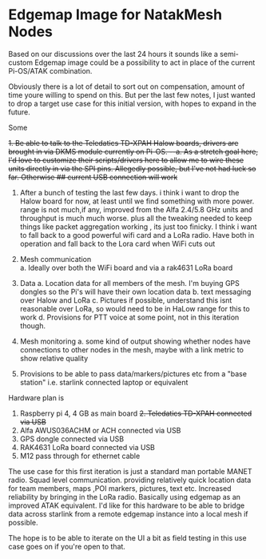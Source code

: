 # Edgemap Image for NatakMesh Nodes

Based on our discussions over the last 24 hours it sounds like a semi-custom Edgemap image could be a possibility to act in place of the current Pi-OS/ATAK combination.

Obviously there is a lot of detail to sort out on compensation, amount of time youre willing to spend on this. But per the last few notes, I just wanted to drop a target use case for this initial version, with hopes to expand in the future.

Some 

~~1. Be able to talk to the Teledatics TD-XPAH Halow boards, drivers are brought in via DKMS module currently on Pi-OS.
     --a. As a stretch goal here, I'd love to customize their scripts/drivers here to allow me to wire these units directly in via the SPI pins. Allegedly possible, but I've not had luck so far. Otherwise ## current USB connection will work~~

1. After a bunch of testing the last few days. i think i want to drop the Halow board for now, at least until we find something with more power. range is not much,if any, improved from the 
Alfa 2.4/5.8 GHz units and throughput is much much worse. plus all the tweaking needed to keep things like packet aggregation working , its just too finicky. I think i want to fall back to
a good powerful wifi card and a LoRa radio. Have both in operation and fall back to the Lora card when WiFi cuts out 

2. Mesh communication   
    a. Ideally over both the WiFi board and via a rak4631 LoRa board
3. Data
    a. Location data for all members of the mesh. I'm buying GPS dongles so the Pi's will have their own location data
    b. text messaging over Halow and LoRa
    c. Pictures if possible, understand this isnt reasonable over LoRa, so would need to be in HaLow range for this to work
    d. Provisions for PTT voice at some point, not in this iteration though.
4. Mesh monitoring
    a. some kind of output showing whether nodes have connections to other nodes in the mesh, maybe with a link metric to show relative quality
5. Provisions to be able to pass data/markers/pictures etc from a "base station" i.e. starlink connected laptop or equivalent


Hardware plan is 
1. Raspberry pi 4, 4 GB as main board
~~2. Teledatics TD-XPAH connected via USB~~
2. Alfa AWUS036ACHM or ACH connected via USB
3. GPS dongle connected via USB
4. RAK4631 LoRa board connected via USB
5. M12 pass through for ethernet cable

The use case for this first iteration is just a standard man portable MANET radio. Squad level communication. providing relatively quick location data for team members, maps ,POI markers, pictures, text etc. Increased reliability by bringing in the LoRa radio. Basically using edgemap as an improved ATAK equivalent. I'd like for this hardware to be able to bridge data across starlink from a remote edgemap instance into a local mesh if possible.

The hope is to be able to iterate on the UI a bit as field testing in this use case goes on if you're open to that.
